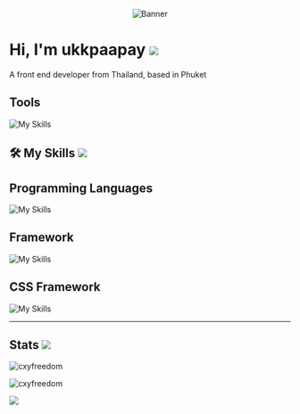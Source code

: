 <p align="center">
<img src="https://spicy-tails.net/_assets/images/press/press_saw_kv.png" alt="Banner">
</p>

# Hi, I'm ukkpaapay  ![](https://media.tenor.com/dvbo2D2wDCMAAAAi/spook-holo.gif)


A front end developer from Thailand, based in Phuket 

## Tools

![My Skills](https://skillicons.dev/icons?i=postman,vscode,github)


## 🛠️ My Skills   ![](https://media.tenor.com/d6NXeiYPC5gAAAAi/holo-spice-and-wolf.gif)


## Programming Languages
![My Skills](https://skillicons.dev/icons?i=js,ts,dart)


## Framework
![My Skills](https://skillicons.dev/icons?i=react,next,flutter)



## CSS Framework
![My Skills](https://skillicons.dev/icons?i=bootstrap,tailwind)


----

## Stats    ![](https://media.tenor.com/lOCr3pcp4AcAAAAi/holo-spice-and-wolf.gif )

<p><img src="https://github-readme-streak-stats.herokuapp.com/?user=ukkpaapay&theme=material-palenight&hide_border=false" alt="cxyfreedom" /></p>
<p><img src="https://github-readme-stats.vercel.app/api/top-langs/?username=ukkpaapay&theme=material-palenight&hide_border=false&include_all_commits=false&count_private=false&layout=compact" alt="cxyfreedom" /></p>

![](https://github-profile-trophy.vercel.app/?username=ukkpaapay&theme=dracula&no-frame=false&no-bg=false&margin-w=4)
